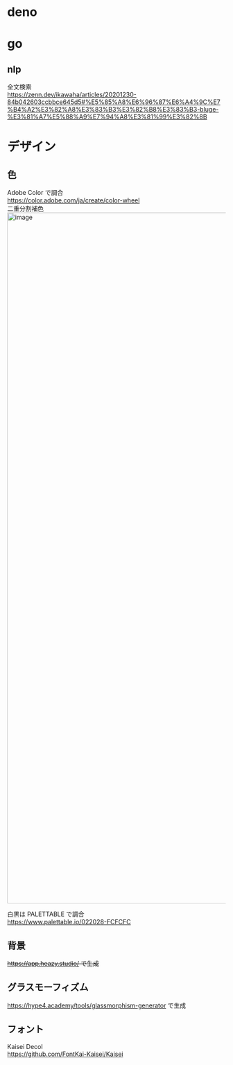 # deno

# go

## nlp

全文検索  
https://zenn.dev/ikawaha/articles/20201230-84b042603ccbbce645d5#%E5%85%A8%E6%96%87%E6%A4%9C%E7%B4%A2%E3%82%A8%E3%83%B3%E3%82%B8%E3%83%B3-bluge-%E3%81%A7%E5%88%A9%E7%94%A8%E3%81%99%E3%82%8B

# デザイン

## 色

Adobe Color で調合  
https://color.adobe.com/ja/create/color-wheel  
二重分割補色
<img width="1594" alt="image" src="https://user-images.githubusercontent.com/63891531/177327875-bde8f267-49bc-4fd5-afb0-94939bc344d9.png">

白黒は PALETTABLE で調合  
https://www.palettable.io/022028-FCFCFC

## 背景

~~https://app.heazy.studio/
で生成~~

## グラスモーフィズム

https://hype4.academy/tools/glassmorphism-generator
で生成

## フォント

Kaisei Decol  
https://github.com/FontKai-Kaisei/Kaisei
